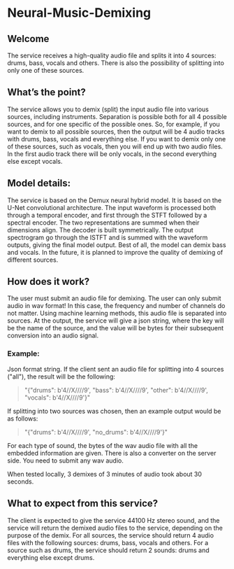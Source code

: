 # Neural-Music-Demixing

## Welcome

The service receives a high-quality audio file and splits it into 4 sources: drums, bass, vocals and others. There is also the possibility of splitting into only one of these sources.

## What’s the point?

The service allows you to demix (split) the input audio file into various sources, including instruments. Separation is possible both for all 4 possible sources, and for one specific of the possible ones. So, for example, if you want to demix to all possible sources, then the output will be 4 audio tracks with drums, bass, vocals and everything else. If you want to demix only one of these sources, such as vocals, then you will end up with two audio files. In the first audio track there will be only vocals, in the second everything else except vocals.

## Model details:

The service is based on the Demux neural hybrid model. It is based on the U-Net convolutional architecture. The input waveform is processed both through a temporal encoder, and first through the STFT followed by a spectral encoder. The two representations are summed when their dimensions align. The decoder is built symmetrically. The output spectrogram go through the ISTFT and is summed with the waveform outputs, giving the final model output. Best of all, the model can demix bass and vocals. In the future, it is planned to improve the quality of demixing of different sources.

## How does it work?

The user must submit an audio file for demixing. The user can only submit audio in wav format! In this case, the frequency and number of channels do not matter. Using machine learning methods, this audio file is separated into sources. At the output, the service will give a json string, where the key will be the name of the source, and the value will be bytes for their subsequent conversion into an audio signal.

### Example:

Json format string. 
If the client sent an audio file for splitting into 4 sources ("all"), the result will be the following:

> "{"drums": b'4//X////9', "bass": b'4//X////9', "other": b'4//X////9', "vocals": b'4//X////9'}"

If splitting into two sources was chosen, then an example output would be as follows:

> "{"drums": b'4//X////9', "no_drums": b'4//X////9'}"

For each type of sound, the bytes of the wav audio file with all the embedded information are given. There is also a converter on the server side. You need to submit any wav audio.

When tested locally, 3 demixes of 3 minutes of audio took about 30 seconds.


## What to expect from this service?

The client is expected to give the service 44100 Hz stereo sound, and the service will return the demixed audio files to the service, depending on the purpose of the demix. For all sources, the service should return 4 audio files with the following sources: drums, bass, vocals and others. For a source such as drums, the service should return 2 sounds: drums and everything else except drums.
